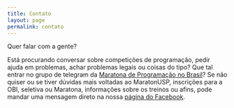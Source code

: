 ```yaml
---
title: Contato
layout: page
permalink: contato
---
```


Quer falar com a gente?

Está procurando conversar sobre competições de programação, pedir ajuda em problemas, achar problemas legais ou coisas do tipo? Que tal entrar no grupo de telegram da [Maratona de Programação no Brasil](http://t.me/maratonabrasil)? Se não quiser ou se tiver dúvidas mais voltadas ao MaratonUSP, inscrições para a OBI, seletiva ou Maratona, informações sobre os treinos ou afins, pode mandar uma mensagem direto na nossa [página do Facebook](http://fb.com/MaratonIME).
